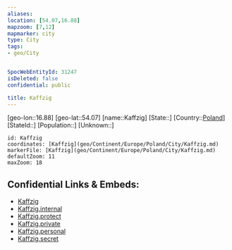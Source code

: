 ```yaml
---
aliases: 
location: [54.07,16.88]
mapzoom: [7,12] 
mapmarker: city 
type: City
tags:
- geo/City


SpocWebEntityId: 31247
isDeleted: false
confidential: public

title: Kaffzig
---
```

[geo-lon::16.88]
[geo-lat::54.07]
[name::Kaffzig]
[State::]
[Country::[Poland](geo/Continent/Europe/Poland.md)]
[StateId::]
[Population::]
[Unknown::]


```leaflet
id: Kaffzig
coordinates: [Kaffzig](geo/Continent/Europe/Poland/City/Kaffzig.md)
markerFile: [Kaffzig](geo/Continent/Europe/Poland/City/Kaffzig.md)
defaultZoom: 11 
maxZoom: 18
```


## Confidential Links & Embeds: 
- [Kaffzig](../../../../../../_public/geo/Continent/Europe/Poland/City/Kaffzig.md) 
- [Kaffzig.internal](../../../../../../_internal/geo/Continent/Europe/Poland/City/Kaffzig.internal.md) 
- [Kaffzig.protect](../../../../../../_protect/geo/Continent/Europe/Poland/City/Kaffzig.protect.md) 
- [Kaffzig.private](../../../../../../_private/geo/Continent/Europe/Poland/City/Kaffzig.private.md) 
- [Kaffzig.personal](../../../../../../_personal/geo/Continent/Europe/Poland/City/Kaffzig.personal.md) 
- [Kaffzig.secret](../../../../../../_secret/geo/Continent/Europe/Poland/City/Kaffzig.secret.md) 
